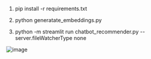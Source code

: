 1. pip install -r requirements.txt

2. python generatate_embeddings.py

3. python -m streamlit run chatbot_recommender.py --server.fileWatcherType none

![image](https://github.com/user-attachments/assets/3ac1d76a-5dfc-4eb3-b632-155360a35d03)
